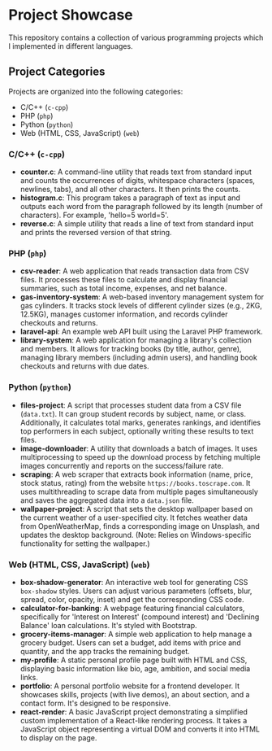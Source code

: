 # Project Showcase

This repository contains a collection of various programming projects which I implemented in different languages.

## Project Categories

Projects are organized into the following categories:

- C/C++ (`c-cpp`)
- PHP (`php`)
- Python (`python`)
- Web (HTML, CSS, JavaScript) (`web`)

### C/C++ (`c-cpp`)

- **counter.c**: A command-line utility that reads text from standard input and counts the occurrences of digits, whitespace characters (spaces, newlines, tabs), and all other characters. It then prints the counts.
- **histogram.c**: This program takes a paragraph of text as input and outputs each word from the paragraph followed by its length (number of characters). For example, 'hello=5 world=5'.
- **reverse.c**: A simple utility that reads a line of text from standard input and prints the reversed version of that string.

### PHP (`php`)

- **csv-reader**: A web application that reads transaction data from CSV files. It processes these files to calculate and display financial summaries, such as total income, expenses, and net balance.
- **gas-inventory-system**: A web-based inventory management system for gas cylinders. It tracks stock levels of different cylinder sizes (e.g., 2KG, 12.5KG), manages customer information, and records cylinder checkouts and returns.
- **laravel-api**: An example web API built using the Laravel PHP framework.
- **library-system**: A web application for managing a library's collection and members. It allows for tracking books (by title, author, genre), managing library members (including admin users), and handling book checkouts and returns with due dates.

### Python (`python`)

- **files-project**: A script that processes student data from a CSV file (`data.txt`). It can group student records by subject, name, or class. Additionally, it calculates total marks, generates rankings, and identifies top performers in each subject, optionally writing these results to text files.
- **image-downloader**: A utility that downloads a batch of images. It uses multiprocessing to speed up the download process by fetching multiple images concurrently and reports on the success/failure rate.
- **scraping**: A web scraper that extracts book information (name, price, stock status, rating) from the website `https://books.toscrape.com`. It uses multithreading to scrape data from multiple pages simultaneously and saves the aggregated data into a `data.json` file.
- **wallpaper-project**: A script that sets the desktop wallpaper based on the current weather of a user-specified city. It fetches weather data from OpenWeatherMap, finds a corresponding image on Unsplash, and updates the desktop background. (Note: Relies on Windows-specific functionality for setting the wallpaper.)

### Web (HTML, CSS, JavaScript) (`web`)

- **box-shadow-generator**: An interactive web tool for generating CSS `box-shadow` styles. Users can adjust various parameters (offsets, blur, spread, color, opacity, inset) and get the corresponding CSS code.
- **calculator-for-banking**: A webpage featuring financial calculators, specifically for 'Interest on Interest' (compound interest) and 'Declining Balance' loan calculations. It's styled with Bootstrap.
- **grocery-items-manager**: A simple web application to help manage a grocery budget. Users can set a budget, add items with price and quantity, and the app tracks the remaining budget.
- **my-profile**: A static personal profile page built with HTML and CSS, displaying basic information like bio, age, ambition, and social media links.
- **portfolio**: A personal portfolio website for a frontend developer. It showcases skills, projects (with live demos), an about section, and a contact form. It's designed to be responsive.
- **react-render**: A basic JavaScript project demonstrating a simplified custom implementation of a React-like rendering process. It takes a JavaScript object representing a virtual DOM and converts it into HTML to display on the page.
